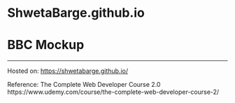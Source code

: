 # ShwetaBarge.github.io
# BBC Mockup 
________________________________
Hosted on: https://shwetabarge.github.io/
<p>
Reference: The Complete Web Developer Course 2.0
  <br>https://www.udemy.com/course/the-complete-web-developer-course-2/
  </p>
